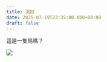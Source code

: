 ```yaml
---
title: 測試
date: 2025-07-19T23:35:00.000+08:00
draft: false
---
```

這是一隻鳥嗎？

![](https://res.cloudinary.com/dmdeqgoxs/image/upload/v1752942343/images_qn7yjh.png)
